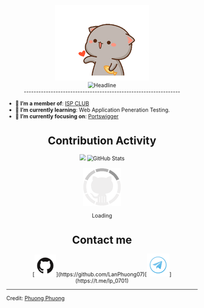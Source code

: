 <div>
    <div align=center>
        <img src="https://raw.githubusercontent.com/LanPhuong07/LanPhuong07/main/5bcbd0bd7c033c9d6f0ef6bf96effd72.gif" alt="Phương Phương" height="200">
    </div>
    <div align=center>
        <img src="https://readme-typing-svg.herokuapp.com?color=%23FF27ED&height=55&lines=Hi+there%2C+I'm+Lan+Phuong;Newbie+-+Call+me+Chyyy;IS+-+Information+Security;Web+Application+Pentester" alt="Headline" />
<br>
----------------------------------------------------------------
    </div>
    <div align=left>
        <ul>
            <li>🎯 <b>I’m a member of</b>: <a href="https://portswigger.net/web-security/all-labs/">ISP CLUB</a></li>
            <li>🌱 <b>I’m currently learning</b>: Web Application Peneration Testing.</li>
            <li>🎯 <b>I’m currently focusing on</b>: <a href="https://portswigger.net/web-security/all-labs/">Portswigger</a></li>
        </ul>
    </div>
    <div align=center>
        <h1>Contribution Activity</h1>
        <img src="https://camo.githubusercontent.com/c18ad7d1f4275841d1d83ecd438d3fe514b1788f171259834f73fda02c719205/68747470733a2f2f7061312e6e61727669692e636f6d2f363538302f383039386336653932303733373638383965656230353332643966356130373233633464373366355f68712e676966" />
        <img src="https://github-readme-stats.vercel.app/api?username=LanPhuong07&show_icons=true&hide_border=true&&count_private=true&include_all_commits=true" alt="GitHub Stats" height="200" />
        <br>
        <br>
    </div>
    <div align=center>
        <img src="https://raw.githubusercontent.com/AhmedFathyDev/AhmedFathyDev/main/GitHub.gif" alt="GitHub Octocat Logo" height="100">
        <p>Loading</p>
    </div>
</div>

<div align=center>
        <h1>Contact me</h1>
        [<img src="https://raw.githubusercontent.com/LanPhuong07/LanPhuong07/master/img/github.png" alt="github logo" width="57">](https://github.com/LanPhuong07)[<img src="https://raw.githubusercontent.com/LanPhuong07/LanPhuong07/master/img/telegram.png" alt="tele logo" width="60">](https://t.me/lp_0701) 
</div>
    
------

Credit: [Phuong Phuong](https://github.com/LanPhuong07)
